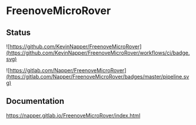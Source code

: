 # FreenoveMicroRover

## Status
![https://github.com/KevinNapper/FreenoveMicroRover](https://github.com/KevinNapper/FreenoveMicroRover/workflows/ci/badge.svg)

![https://gitlab.com/Napper/FreenoveMicroRover](https://gitlab.com/Napper/FreenoveMicroRover/badges/master/pipeline.svg)

## Documentation
https://napper.gitlab.io/FreenoveMicroRover/index.html
